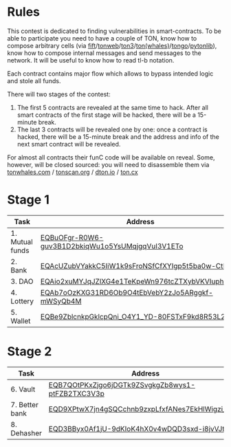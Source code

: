 # Rules

This contest is dedicated to finding vulnerabilities in smart-contracts. To be able to participate you need to have a couple of TON, know how to compose arbitrary cells (via [fift](https://ton.org/docs/#/smart-contracts/?id=fift)/[tonweb](https://github.com/toncenter/tonweb)/[ton3](https://t.me/tonblockchain/121)/[ton(whales)](https://github.com/TONCommunity/ton)/[tongo](https://github.com/xssnick/tonutils-go)/[pytonlib](https://github.com/toncenter/pytonlib)), know how to compose internal messages and send messages to the network. It will be useful to know how to read tl-b notation.

Each contract contains major flow which allows to bypass intended logic and stole all funds.

There will two stages of the contest:
1. The first 5 contracts are revealed at the same time to hack. After all smart contracts of the first stage will be hacked, there will be a 15-minute break.
2. The last 3 contracts will be revealed one by one: once a contract is hacked, there will be a 15-minute break and the address and info of the next smart contract will be revealed.

For almost all contracts their funC code will be available on reveal. Some, however, will be closed sourced: you will need to disassemble them via [tonwhales.com](tonwhales.com/explorer) / [tonscan.org](tonscan.org) / [dton.io](dton.io) / [ton.cx](ton.cx)

# Stage 1

|  Task   | Address |
|--------------|---------------------------------------------|
| 1. Mutual funds | [EQBuOFgr-R0W6-guv3B1D2bkiqWu1o5YsUMqjgqVuI3V1ETo](https://tonscan.org/address/EQBuOFgr-R0W6-guv3B1D2bkiqWu1o5YsUMqjgqVuI3V1ETo)        |
| 2. Bank | [EQAcUZubVYakkC5IiW1k9sFroNSfCfXYIgp5t5ba0w-CtBoq](https://tonapi.io/account/EQAcUZubVYakkC5IiW1k9sFroNSfCfXYIgp5t5ba0w-CtBoq) |
| 3. DAO | [EQAio2xuMYJqJZlXG4e1TeKpeWn976tcZTXybVKVIuphuoVy](https://tonwhales.com/explorer/address/EQAio2xuMYJqJZlXG4e1TeKpeWn976tcZTXybVKVIuphuoVy) |
| 4. Lottery | [EQAb7oOzKXG31RD6Ob9O4tEbVebY2zJo5ARggkf-mWSyQb4M](https://dton.io/a/EQAb7oOzKXG31RD6Ob9O4tEbVebY2zJo5ARggkf-mWSyQb4M) |
| 5. Wallet | [EQBe9ZblcnkpGklcpQni_O4Y1_YD-80FSTxF9kd8R53L2hIi](https://ton.cx/address/0QBe9ZblcnkpGklcpQni_O4Y1_YD-80FSTxF9kd8R53L2vRt) |


# Stage 2
|  Task   | Address |
|--------------|---------------------------------------------|
| 6. Vault | [EQB7QOtPKxZjgo6jDGTk9ZSvgkgZb8wys1-ptFZB2TXC3V3p](https://ton.cx/address/EQB7QOtPKxZjgo6jDGTk9ZSvgkgZb8wys1-ptFZB2TXC3V3p)      |
| 7. Better bank | [EQD9XPtwX7jn4gSQCchnb9zxpLfxfANes7EkHlWigzi_BHAI](https://tonscan.org/address/EQD9XPtwX7jn4gSQCchnb9zxpLfxfANes7EkHlWigzi_BHAI)  |
| 8. Dehasher | [EQD3BByx0Af1jU-9dKIoK4hX0v4wDQD3sxd-i8jvVJtIrTr9](https://tonwhales.com/explorer/address/EQD3BByx0Af1jU-9dKIoK4hX0v4wDQD3sxd-i8jvVJtIrTr9)  |

